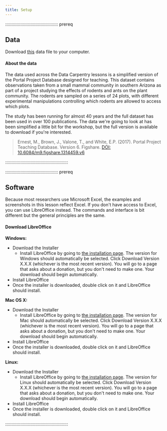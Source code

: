 ```yaml
---
title: Setup
---
```


::::::::::::::::::::::::::::::::::::::::::  prereq

## Data

Download [this](https://ndownloader.figshare.com/files/2252083) data file to your computer. 

#### About the data

The data used across the Data Carpentry lessons is a simplified version of the Portal Project Database designed for teaching. This dataset contains observations taken from a small mammal community in southern Arizona as part of a project studying the effects of rodents and ants on the plant community. The rodents are sampled on a series of 24 plots, with different experimental manipulations controlling which rodents are allowed to access which plots.

The study has been running for almost 40 years and the full dataset has been used in over 100 publications. The data we're going to look at has been simplified a little bit for the workshop, but the full version is available to download if you're interested.  

> Ernest, M., Brown, J., Valone, T., and White, E.P. (2017). Portal Project Teaching Database. Version 6. Figshare. [DOI: 10.6084/m9.figshare.1314459.v6](https://figshare.com/articles/Portal_Project_Teaching_Database/1314459)

::::::::::::::::::::::::::::::::::::::::::::::::::

::::::::::::::::::::::::::::::::::::::::::  prereq

## Software

Because most researchers use Microsoft Excel, the examples and screenshots in this lesson
reflect Excel. If you don't have access to Excel, you can use LibreOffice instead. The 
commands and interface is bit different but the general principles are the same.

#### Download LibreOffice

**Windows:** 

- Download the Installer
  - Install LibreOffice by going to [the installation page](https://www.libreoffice.org/download/libreoffice-fresh/). The version for Windows should automatically be selected. Click Download Version X.X.X (whichever is the most recent version). You will go to a page that asks about a donation, but you don't need to make one. Your download should begin automatically.
- Install LibreOffice
- Once the installer is downloaded, double click on it and LibreOffice should install.

**Mac OS X:**

- Download the Installer
  - Install LibreOffice by going to [the installation page](https://www.libreoffice.org/download/libreoffice-fresh/). The version for Mac should automatically be selected. Click Download Version X.X.X (whichever is the most recent version). You will go to a page that asks about a donation, but you don't need to make one. Your download should begin automatically.
- Install LibreOffice
- Once the installer is downloaded, double click on it and LibreOffice should install.

**Linux:**

- Download the Installer
  - Install LibreOffice by going to [the installation page](https://www.libreoffice.org/download/libreoffice-fresh/). The version for Linux should automatically be selected. Click Download Version X.X.X (whichever is the most recent version). You will go to a page that asks about a donation, but you don't need to make one. Your download should begin automatically.
- Install LibreOffice
- Once the installer is downloaded, double click on it and LibreOffice should install.

::::::::::::::::::::::::::::::::::::::::::::::::::


